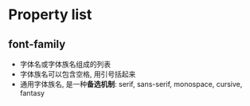 # Property list

## font-family

- 字体名或字体族名组成的列表
- 字体族名可以包含空格, 用引号括起来
- 通用字体族名, 是一种**备选机制**: serif, sans-serif, monospace, cursive, fantasy
